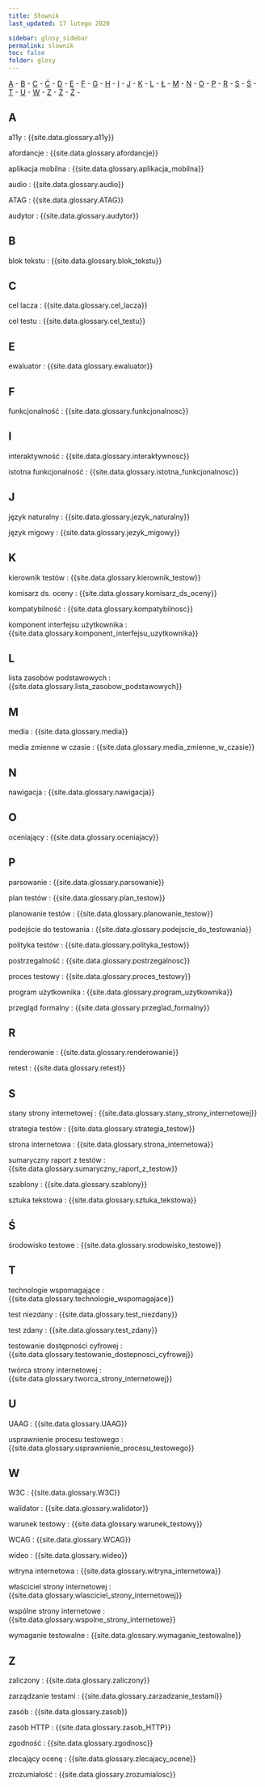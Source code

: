 ```yaml
---
title: Słownik
last_updated: 17 lutego 2020

sidebar: glosy_sidebar
permalink: slownik
toc: false
folder: glosy
---
```

[A](slownik#a) - [B](slownik#b) - [C](slownik#c) - [Ć](slownik#ć) - [D](slownik#d) - [E](slownik#e) - [F](slownik#f) - [G](slownik#g) - [H](slownik#h) - [I](slownik#i) - [J](slownik#j) - [K](slownik#k) - [L](slownik#l) - [Ł](slownik#ł) - [M](slownik#m) -
[N](slownik#n) - [O](slownik#o) - [P](slownik#p) - [R](slownik#r) - [S](slownik#s) - [Ś](slownik#ś) - [T](slownik#t) - [U](slownik#u) - [W](slownik#w) - [Z](slownik#z) - [Ż](slownik#ż) - [Ź](slownik#ź) -

## A
a11y
: {{site.data.glossary.a11y}}

afordancje
: {{site.data.glossary.afordancje}}

aplikacja mobilna
: {{site.data.glossary.aplikacja_mobilna}}

audio
: {{site.data.glossary.audio}}

ATAG
: {{site.data.glossary.ATAG}}

audytor
: {{site.data.glossary.audytor}}

## B
blok tekstu
: {{site.data.glossary.blok_tekstu}}

## C
cel lacza
: {{site.data.glossary.cel_lacza}}

cel testu
: {{site.data.glossary.cel_testu}}

## E
ewaluator
: {{site.data.glossary.ewaluator}}

## F
funkcjonalność
: {{site.data.glossary.funkcjonalnosc}}

## I
interaktywność
: {{site.data.glossary.interaktywnosc}}

istotna funkcjonalność
: {{site.data.glossary.istotna_funkcjonalnosc}}

## J
język naturalny
: {{site.data.glossary.jezyk_naturalny}}

język migowy
: {{site.data.glossary.jezyk_migowy}}

## K
kierownik testów
: {{site.data.glossary.kierownik_testow}}

komisarz ds. oceny
: {{site.data.glossary.komisarz_ds_oceny}}

kompatybilność
: {{site.data.glossary.kompatybilnosc}}

komponent interfejsu użytkownika
: {{site.data.glossary.komponent_interfejsu_uzytkownika}}

## L
lista zasobów podstawowych
: {{site.data.glossary.lista_zasobow_podstawowych}}

## M
media
: {{site.data.glossary.media}}

media zmienne w czasie
: {{site.data.glossary.media_zmienne_w_czasie}}

## N
nawigacja
: {{site.data.glossary.nawigacja}}

## O
oceniający
: {{site.data.glossary.oceniajacy}}

## P
parsowanie
: {{site.data.glossary.parsowanie}}

plan testów
: {{site.data.glossary.plan_testow}}

planowanie testów
: {{site.data.glossary.planowanie_testow}}

podejście do testowania
: {{site.data.glossary.podejscie_do_testowania}}

polityka testów
: {{site.data.glossary.polityka_testow}}

postrzegalność
: {{site.data.glossary.postrzegalnosc}}

proces testowy
: {{site.data.glossary.proces_testowy}}

program użytkownika
: {{site.data.glossary.program_uzytkownika}}

przegląd formalny
: {{site.data.glossary.przeglad_formalny}}

## R
renderowanie
: {{site.data.glossary.renderowanie}}

retest
: {{site.data.glossary.retest}}

## S
stany strony internetowej
: {{site.data.glossary.stany_strony_internetowej}}

strategia testów
: {{site.data.glossary.strategia_testow}}

strona internetowa
: {{site.data.glossary.strona_internetowa}}

sumaryczny raport z testów
: {{site.data.glossary.sumaryczny_raport_z_testow}}

szablony
: {{site.data.glossary.szablony}}

sztuka tekstowa
: {{site.data.glossary.sztuka_tekstowa}}


## Ś
środowisko testowe
: {{site.data.glossary.srodowisko_testowe}}

## T
technologie wspomagające
: {{site.data.glossary.technologie_wspomagajace}}

test niezdany
: {{site.data.glossary.test_niezdany}}

test zdany
: {{site.data.glossary.test_zdany}}

testowanie dostępności cyfrowej
: {{site.data.glossary.testowanie_dostepnosci_cyfrowej}}

twórca strony internetowej
: {{site.data.glossary.tworca_strony_internetowej}}

## U

UAAG
: {{site.data.glossary.UAAG}}

usprawnienie procesu testowego
: {{site.data.glossary.usprawnienie_procesu_testowego}}

## W
W3C
: {{site.data.glossary.W3C}}

walidator
: {{site.data.glossary.walidator}}

warunek testowy
: {{site.data.glossary.warunek_testowy}}

WCAG
: {{site.data.glossary.WCAG}}

wideo
: {{site.data.glossary.wideo}}

witryna internetowa
: {{site.data.glossary.witryna_internetowa}}

właściciel strony internetowej
: {{site.data.glossary.wlasciciel_strony_internetowej}}

wspólne strony internetowe
: {{site.data.glossary.wspolne_strony_internetowe}}

wymaganie testowalne
: {{site.data.glossary.wymaganie_testowalne}}

## Z
zaliczony
: {{site.data.glossary.zaliczony}}

zarządzanie testami
: {{site.data.glossary.zarzadzanie_testami}}

zasób
: {{site.data.glossary.zasob}}

zasób HTTP
: {{site.data.glossary.zasob_HTTP}}

zgodność
: {{site.data.glossary.zgodnosc}}

zlecający ocenę
: {{site.data.glossary.zlecajacy_ocene}}

zrozumiałość
: {{site.data.glossary.zrozumialosc}}
